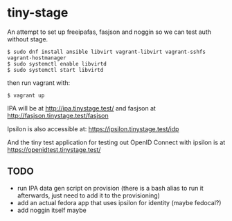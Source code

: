 # tiny-stage

An attempt to set up freeipafas, fasjson and noggin so we can test auth without stage.

```
$ sudo dnf install ansible libvirt vagrant-libvirt vagrant-sshfs vagrant-hostmanager
$ sudo systemctl enable libvirtd
$ sudo systemctl start libvirtd
```

then run vagrant with:

```
$ vagrant up
```

IPA will be at http://ipa.tinystage.test/ and fasjson at http://fasjson.tinystage.test/fasjson

Ipsilon is also accessible at: https://ipsilon.tinystage.test/idp

And the tiny test application for testing out OpenID Connect with ipsilon is at https://openidtest.tinystage.test/


## TODO

* run IPA data gen script on provision (there is a bash alias to run it afterwards, just need to add it to the provisioning)
* add an actual fedora app that uses ipsilon for identity (maybe fedocal?)
* add noggin itself maybe
